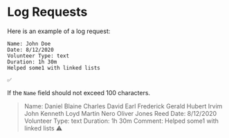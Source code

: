 # Log Requests

Here is an example of a log request:

```
Name: John Doe
Date: 8/12/2020
Volunteer Type: text
Duration: 1h 30m
Helped some1 with linked lists

✅
```

If the `Name` field should not exceed 100 characters.

> Name: Daniel Blaine Charles David Earl Frederick Gerald Hubert Irvim John Kenneth Loyd Martin Nero Oliver Jones Reed
> Date: 8/12/2020
> Volunteer Type: text
> Duration: 1h 30m
> Comment: Helped some1 with linked lists
⚠️

